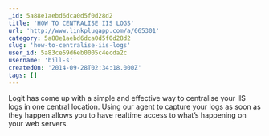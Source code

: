 ```yaml
---
_id: 5a88e1aebd6dca0d5f0d28d2
title: 'HOW TO CENTRALISE IIS LOGS'
url: 'http://www.linkplugapp.com/a/665301'
category: 5a88e1aebd6dca0d5f0d28d2
slug: 'how-to-centralise-iis-logs'
user_id: 5a83ce59d6eb0005c4ecda2c
username: 'bill-s'
createdOn: '2014-09-28T02:34:18.000Z'
tags: []
---
```


Logit has come up with a simple and effective way to centralise your IIS logs in one central location. Using our agent to capture your logs as soon as they happen allows you to have realtime access to what’s happening on your web servers.
